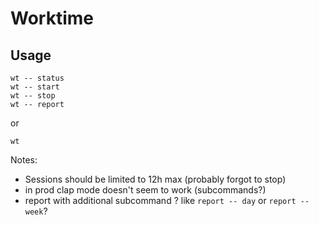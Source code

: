 # Worktime

## Usage

```
wt -- status
wt -- start 
wt -- stop
wt -- report
```
or
```
wt
```


Notes: 
- Sessions should be limited to 12h max (probably forgot to stop)
- in prod clap mode doesn't seem to work (subcommands?) 
- report with additional subcommand ? like `report -- day` or `report -- week`?


